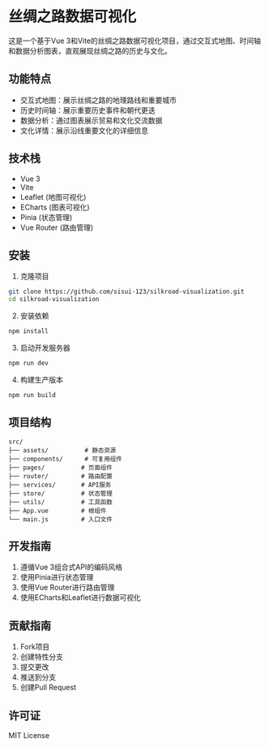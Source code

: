 # 丝绸之路数据可视化

这是一个基于Vue 3和Vite的丝绸之路数据可视化项目，通过交互式地图、时间轴和数据分析图表，直观展现丝绸之路的历史与文化。

## 功能特点

- 交互式地图：展示丝绸之路的地理路线和重要城市
- 历史时间轴：展示重要历史事件和朝代更迭
- 数据分析：通过图表展示贸易和文化交流数据
- 文化详情：展示沿线重要文化的详细信息

## 技术栈

- Vue 3
- Vite
- Leaflet (地图可视化)
- ECharts (图表可视化)
- Pinia (状态管理)
- Vue Router (路由管理)

## 安装

1. 克隆项目
```bash
git clone https://github.com/sisui-123/silkroad-visualization.git
cd silkroad-visualization
```

2. 安装依赖
```bash
npm install
```

3. 启动开发服务器
```bash
npm run dev
```

4. 构建生产版本
```bash
npm run build
```

## 项目结构

```
src/
├── assets/          # 静态资源
├── components/      # 可复用组件
├── pages/          # 页面组件
├── router/         # 路由配置
├── services/       # API服务
├── store/          # 状态管理
├── utils/          # 工具函数
├── App.vue         # 根组件
└── main.js         # 入口文件
```

## 开发指南

1. 遵循Vue 3组合式API的编码风格
2. 使用Pinia进行状态管理
3. 使用Vue Router进行路由管理
4. 使用ECharts和Leaflet进行数据可视化

## 贡献指南

1. Fork项目
2. 创建特性分支
3. 提交更改
4. 推送到分支
5. 创建Pull Request

## 许可证

MIT License 